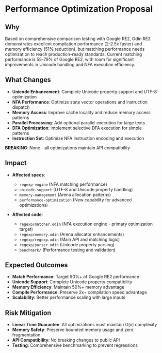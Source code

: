 # Performance Optimization Proposal

## Why
Based on comprehensive comparison testing with Google RE2, Odin RE2 demonstrates excellent compilation performance (2-2.5x faster) and memory efficiency (51% reduction), but matching performance needs optimization to reach production-ready standards. Current matching performance is 55-79% of Google RE2, with room for significant improvements in Unicode handling and NFA execution efficiency.

## What Changes
- **Unicode Enhancement**: Complete Unicode property support and UTF-8 optimization
- **NFA Performance**: Optimize state vector operations and instruction dispatch
- **Memory Access**: Improve cache locality and reduce memory access patterns
- **Parallel Processing**: Add optional parallel execution for large texts
- **DFA Optimization**: Implement selective DFA execution for simple patterns
- **Instruction Set**: Optimize NFA instruction encoding and execution

**BREAKING**: None - all optimizations maintain API compatibility

## Impact
- **Affected specs**:
  - `regexp-engine` (NFA matching performance)
  - `unicode-support` (UTF-8 and Unicode property handling)
  - `memory-management` (Arena allocation patterns)
  - `performance-optimization` (New capability for advanced optimizations)

- **Affected code**:
  - `regexp/matcher.odin` (NFA execution engine - primary optimization target)
  - `regexp/memory.odin` (Arena allocator enhancements)
  - `regexp/regexp.odin` (Main API and matching logic)
  - `regexp/parser.odin` (Unicode property parsing)
  - `benchmark/` (Performance testing and validation)

## Expected Outcomes
- **Match Performance**: Target 90%+ of Google RE2 performance
- **Unicode Support**: Complete Unicode property compatibility
- **Memory Efficiency**: Maintain 50%+ memory advantage
- **Compile Performance**: Preserve 2x+ compilation speed advantage
- **Scalability**: Better performance scaling with large inputs

## Risk Mitigation
- **Linear Time Guarantee**: All optimizations must maintain O(n) complexity
- **Memory Safety**: Preserve bounded memory usage and zero fragmentation
- **API Compatibility**: No breaking changes to public API
- **Testing**: Comprehensive benchmarking to prevent regressions